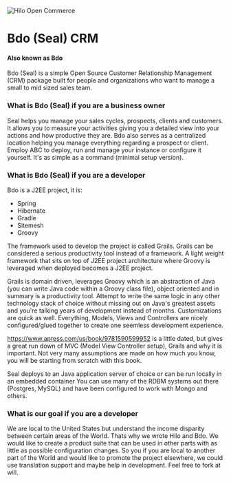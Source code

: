 ![Hilo Open Commerce](http://openabc.xyz/images/seal-icon.png)

# Bdo (Seal) CRM

#### Also known as Bdo

Bdo (Seal) is a simple Open Source Customer Relationship Management (CRM) package built for people and organizations who want to manage a small to mid sized sales team.


### What is Bdo (Seal) if you are a business owner

Seal helps you manage your sales cycles, prospects, clients and customers. It allows you to measure your activities giving you a detailed view into your actions and how productive they are. Bdo also serves as a centralized location helping you manage everything regarding a prospect or client. Employ ABC to deploy, run and manage your instance or configure it yourself. It's as simple as a command (minimal setup version).


### What is Bdo (Seal) if you are a developer

Bdo is a J2EE project, it is:

* Spring
* Hibernate
* Gradle
* Sitemesh
* Groovy

The framework used to develop the project is called Grails. Grails can be considered a serious productivity tool instead of a framework. A light weight framework that sits on top of J2EE project architecture where Groovy is leveraged when deployed becomes a J2EE project.

Grails is domain driven, leverages Groovy which is an abstraction of Java (you can write Java code within a Groovy class file), object oriented and in summary is a productivity tool. Attempt to write the same logic in any other technology stack of choice without missing out on Java's greatest assets and you're talking years of development instead of months. Customizations are quick as well. Everything, Models, Views and Controllers are nicely configured/glued together to create one seemless development experience.

https://www.apress.com/us/book/9781590599952 is a little dated, but gives a great run down of MVC (Model View Controller setup), Grails and why it is important. Not very many assumptions are made on how much you know, you will be starting from scratch with this book.

Seal deploys to an Java application server of choice or can be run locally in an embedded container
You can use many of the RDBM systems out there (Postgres, MySQL) and have been configured to work with Mongo and others.


### What is our goal if you are a developer

We are local to the United States but understand the income disparity between certain areas of the World. Thats why we wrote Hilo and Bdo. We would like to create a product suite that can be used in other parts with as little as possible configuration changes. So you if you are local to another part of the World and would like to promote the project elsewhere, we could use translation support and maybe help in development. Feel free to fork at will.

